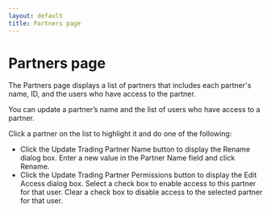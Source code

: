 ```yaml
---
layout: default
title: Partners page
---
```

# Partners page

The Partners page displays a list of partners that includes each partner's name, ID, and the users who have access to the partner.

You can update a partner’s name and the list of users who have access to a partner.

Click a partner on the list to highlight it and do one of the following:

- Click the Update Trading Partner Name button to display the Rename dialog box. Enter a new value in the Partner Name field and click Rename.
- Click the Update Trading Partner Permissions button to display the Edit Access dialog box.
Select a check box to enable access to this partner for that user. Clear a check box to disable access to the selected partner for that user.


